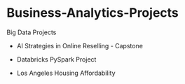 # Business-Analytics-Projects

Big Data Projects
* AI Strategies in Online Reselling - Capstone
  
* Databricks PySpark Project
  
* Los Angeles Housing Affordability


